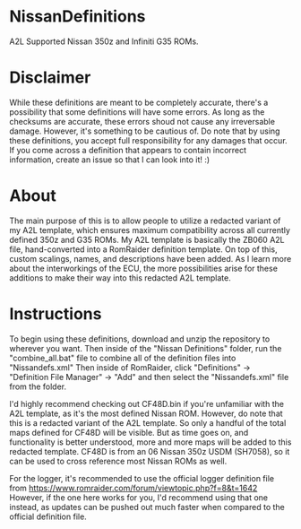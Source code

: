 # NissanDefinitions
A2L Supported Nissan 350z and Infiniti G35 ROMs. 

# Disclaimer

While these definitions are meant to be completely accurate, there's a possibility that some definitions will have some errors. As long as the checksums are accurate, these errors shoud not cause any irreversable damage. However, it's something to be cautious of. Do note that by using these definitions, you accept full responsibility for any damages that occur. If you come across a definition that appears to contain incorrect information, create an issue so that I can look into it! :) 

# About

The main purpose of this is to allow people to utilize a redacted variant of my A2L template, which ensures maximum compatibility across all currently defined 350z and G35 ROMs. My A2L template is basically the ZB060 A2L file, hand-converted into a RomRaider definition template. On top of this, custom scalings, names, and descriptions have been added. As I learn more about the interworkings of the ECU, the more possibilities arise for these additions to make their way into this redacted A2L template. 

# Instructions 

To begin using these definitions, download and unzip the repository to wherever you want. Then inside of the "Nissan Definitions" folder, run the "combine_all.bat" file to combine all of the definition files into "Nissandefs.xml" Then inside of RomRaider, click "Definitions" -> "Definition File Manager" -> "Add" and then select the "Nissandefs.xml" file from the folder. 

I'd highly recommend checking out CF48D.bin if you're unfamiliar with the A2L template, as it's the most defined Nissan ROM. However, do note that this is a redacted variant of the A2L template. So only a handful of the total maps defined for CF48D will be visible. But as time goes on, and functionality is better understood, more and more maps will be added to this redacted template. CF48D is from an 06 Nissan 350z USDM (SH7058), so it can be used to cross reference most Nissan ROMs as well. 

For the logger, it's recommended to use the official logger definition file from https://www.romraider.com/forum/viewtopic.php?f=8&t=1642 However, if the one here works for you, I'd recommend using that one instead, as updates can be pushed out much faster when compared to the official definition file.
